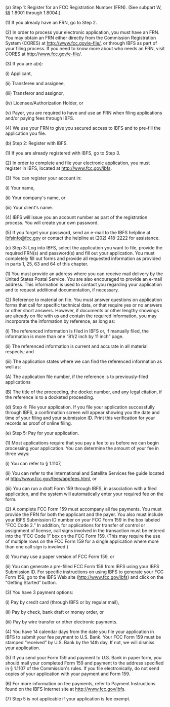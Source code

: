 (a) Step 1: Register for an FCC Registration Number (FRN). (See subpart W, §§ 1.8001 through 1.8004.)

(1) If you already have an FRN, go to Step 2.

(2) In order to process your electronic application, you must have an FRN. You may obtain an FRN either directly from the Commission Registration System (CORES) at http://www.fcc.gov/e-file/, or through IBFS as part of your filing process. If you need to know more about who needs an FRN, visit CORES at http://www.fcc.gov/e-file/.
                                    

(3) If you are a(n):

(i) Applicant,

(ii) Transferee and assignee,

(iii) Transferor and assignor,

(iv) Licensee/Authorization Holder, or

(v) Payer, you are required to have and use an FRN when filing applications and/or paying fees through IBFS.

(4) We use your FRN to give you secured access to IBFS and to pre-fill the application you file.

(b) Step 2: Register with IBFS.
                                    

(1) If you are already registered with IBFS, go to Step 3.

(2) In order to complete and file your electronic application, you must register in IBFS, located at http://www.fcc.gov/ibfs.
                                    

(3) You can register your account in:

(i) Your name,

(ii) Your company's name, or

(iii) Your client's name.

(4) IBFS will issue you an account number as part of the registration process. You will create your own password.

(5) If you forget your password, send an e-mail to the IBFS helpline at ibfsinfo@fcc.gov or contact the helpline at (202) 418-2222 for assistance.

(c) Step 3: Log into IBFS, select the application you want to file, provide the required FRN(s) and password(s) and fill out your application. You must completely fill out forms and provide all requested information as provided in parts 1, 25, 63 and 64 of this chapter.

(1) You must provide an address where you can receive mail delivery by the United States Postal Service. You are also encouraged to provide an e-mail address. This information is used to contact you regarding your application and to request additional documentation, if necessary.

(2) Reference to material on file. You must answer questions on application forms that call for specific technical data, or that require yes or no answers or other short answers. However, if documents or other lengthy showings are already on file with us and contain the required information, you may incorporate the information by reference, as long as:

(i) The referenced information is filed in IBFS or, if manually filed, the information is more than one “81/2 inch by 11 inch” page.

(ii) The referenced information is current and accurate in all material respects; and

(iii) The application states where we can find the referenced information as well as:

(A) The application file number, if the reference is to previously-filed applications

(B) The title of the proceeding, the docket number, and any legal citation, if the reference is to a docketed proceeding.

(d) Step 4: File your application. If you file your application successfully through IBFS, a confirmation screen will appear showing you the date and time of your filing and your submission ID. Print this verification for your records as proof of online filing.

(e) Step 5: Pay for your application.
                                    

(1) Most applications require that you pay a fee to us before we can begin processing your application. You can determine the amount of your fee in three ways:

(i) You can refer to § 1.1107,

(ii) You can refer to the International and Satellite Services fee guide located at http://www.fcc.gov/fees/appfees.html, or

(iii) You can run a draft Form 159 through IBFS, in association with a filed application, and the system will automatically enter your required fee on the form.

(2) A complete FCC Form 159 must accompany all fee payments. You must provide the FRN for both the applicant and the payer. You also must include your IBFS Submission ID number on your FCC Form 159 in the box labeled “FCC Code 2.” In addition, for applications for transfer of control or assignment of license, call signs involved in the transaction must be entered into the “FCC Code 1” box on the FCC Form 159. (This may require the use of multiple rows on the FCC Form 159 for a single application where more than one call sign is involved.)

(i) You may use a paper version of FCC Form 159, or

(ii) You can generate a pre-filled FCC Form 159 from IBFS using your IBFS Submission ID. For specific instructions on using IBFS to generate your FCC Form 159, go to the IBFS Web site (http://www.fcc.gov/ibfs) and click on the “Getting Started” button.

(3) You have 3 payment options:

(i) Pay by credit card (through IBFS or by regular mail),

(ii) Pay by check, bank draft or money order, or

(iii) Pay by wire transfer or other electronic payments.

(4) You have 14 calendar days from the date you file your application in IBFS to submit your fee payment to U.S. Bank. Your FCC Form 159 must be stamped “received” by U.S. Bank by the 14th day. If not, we will dismiss your application.

(5) If you send your Form 159 and payment to U.S. Bank in paper form, you should mail your completed Form 159 and payment to the address specified in § 1.1107 of the Commission's rules. If you file electronically, do not send copies of your application with your payment and Form 159.

(6) For more information on fee payments, refer to Payment Instructions found on the IBFS Internet site at http://www.fcc.gov/ibfs.
                                    

(7) Step 5 is not applicable if your application is fee exempt.


